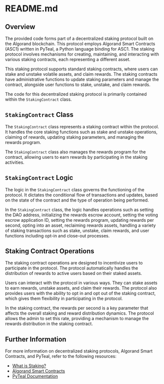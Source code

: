 # README.md

## Overview

The provided code forms part of a decentralized staking protocol built on the Algorand blockchain. This protocol employs Algorand Smart Contracts (ASC1) written in PyTeal, a Python language binding for ASC1. The staking protocol involves mechanisms for creating, maintaining, and interacting with various staking contracts, each representing a different asset.

This staking protocol supports standard staking contracts, where users can stake and unstake volatile assets, and claim rewards. The staking contracts have administrative functions to update staking parameters and manage the contract, alongside user functions to stake, unstake, and claim rewards.

The code for this decentralized staking protocol is primarily contained within the `StakingContract` class.

## `StakingContract` Class

The `StakingContract` class represents a staking contract within the protocol. It handles the core staking functions such as stake and unstake operations, claiming of rewards, updating staking parameters, and managing the rewards program.

The `StakingContract` class also manages the rewards program for the contract, allowing users to earn rewards by participating in the staking activities.

## `StakingContract` Logic

The logic in the `StakingContract` class governs the functioning of the protocol. It dictates the conditional flow of transactions and updates, based on the state of the contract and the type of operation being performed.

In the `StakingContract` class, the logic handles operations such as setting the DAO address, initializing the rewards escrow account, setting the voting escrow application ID, setting the rewards program, updating rewards per second, opting into an asset, reclaiming rewards assets, handling a variety of staking transactions such as stake, unstake, claim rewards, and user functions including opt-in and close-out processes.

## Staking Contract Operations

The staking contract operations are designed to incentivize users to participate in the protocol. The protocol automatically handles the distribution of rewards to active users based on their staked assets.

Users can interact with the protocol in various ways. They can stake assets to earn rewards, unstake assets, and claim their rewards. The protocol also provides users with the ability to opt in and opt out of the staking contract, which gives them flexibility in participating in the protocol.

In the staking contract, the rewards per second is a key parameter that affects the overall staking and reward distribution dynamics. The protocol allows the admin to set this rate, providing a mechanism to manage the rewards distribution in the staking contract.

## Further Information

For more information on decentralized staking protocols, Algorand Smart Contracts, and PyTeal, refer to the following resources:

- [What is Staking?](https://www.coinbase.com/learn/crypto-basics/what-is-staking)
- [Algorand Smart Contracts](https://developer.algorand.org/docs/features/asc1/)
- [PyTeal Documentation](https://pyteal.readthedocs.io/en/latest/)